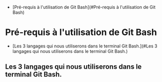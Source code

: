 - [Pré-requis à l'utilisation de Git Bash](#Pré-requis à l'utilisation de Git Bash)
# Pré-requis à l'utilisation de Git Bash
- [Les 3 langages qui nous utiliserons dans le terminal Git Bash.](#Les 3 langages qui nous utiliserons dans le terminal Git Bash.)
## Les 3 langages qui nous utiliserons dans le terminal Git Bash.
